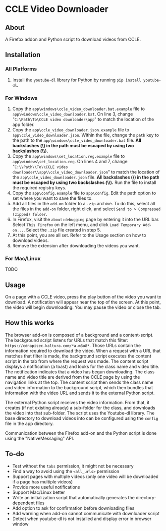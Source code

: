 # CCLE Video Downloader

## About

A Firefox addon and Python script to download videos from CCLE.

## Installation

### All Platforms

1. Install the `youtube-dl` library for Python by running `pip install youtube-dl`.

### For Windows

1. Copy the `app\windows\ccle_video_downloader.bat.example` file to `app\windows\ccle_video_downloader.bat`. On line 3, change "`C:\Path\To\CCLE video downloader\app`" to match the location of the app folder.
2. Copy the `app\ccle_video_downloader.json.example` file to `app\ccle_video_downloader.json`. Within the file, change the `path` key to the path to the `app\windows\ccle_video_downloader.bat` file. **All backslashes (\\) in the path must be escaped by using two backslashes (\\\\).**
3. Copy the `app\windows\set_location.reg.example` file to `app\windows\set_location.reg`. On lines 4 and 7, change "`C:\\Path\\To\\CCLE video downloader\\app\\ccle_video_downloader.json`" to match the location of the `app\ccle_video_downloader.json` file. **All backslashes (\\) in the path must be escaped by using two backslashes (\\\\).** Run the file to install the required registry keys. 
4. Copy the `app\config.example` file to `app\config`. Edit the path option to set where you want to save the files to.
5. Add all files in the `add-on` folder to a `.zip` archive. To do this, select all the files in the `add-on` folder, right click, and select `Send to > Compressed (zipped) folder`.
6. In Firefox, visit the `about:debugging` page by entering it into the URL bar. Select `This Firefox` on the left menu, and click `Load Temporary Add-on...`. Select the `.zip` file created in step 5.
7. At this point, you are all set. Refer to the Usage section on how to download videos.
8. Remove the extension after downloading the videos you want.

### For Mac/Linux

TODO

## Usage

On a page with a CCLE video, press the play button of the video you want to download. A notification will appear near the top of the screen. At this point, the video will begin downloading. You may pause the video or close the tab.

## How this works

The browser add-on is composed of a background and a content-script. The background script listens for URLs that match this filter: `https://cdnapisec.kaltura.com/*a.m3u8*`. Those URLs contain the information required to download the video. When a request with a URL that matches that filter is made, the background script executes the content script in the tab from where the request was made. The content script displays a notification (a toast) and looks for the class name and video title. The notification indicates that a video has begun downloading. The class name and video title are derived from the CCLE page by using the navigation links at the top. The content script then sends the class name and video information to the background script, which then bundles that information with the video URL and sends it to the external Python script.

The external Python script receives the video information. From that, it creates (if not existing already) a sub-folder for the class, and downloads the video into that sub-folder. The script uses the Youtube-dl library. The base directory to download videos into can be configured using the `config` file in the app directory.

Communication between the Firefox add-on and the Python script is done using the "NativeMessaging" API. 

## To-do

* Test without the `tabs` permission, it might not be necessary
* Find a way to avoid using the `<all_urls>` permission
* Support pages with multiple videos (only one video will be downloaded if a page has multiple videos)
* Provide more useful notifications
* Support Mac/Linux better
* Write an initialization script that automatically generates the directory-dependent files
* Add option to ask for confirmation before downloading files
* Add warning when add-on cannot communicate with downloader script
* Detect when youtube-dl is not installed and display error in browser window